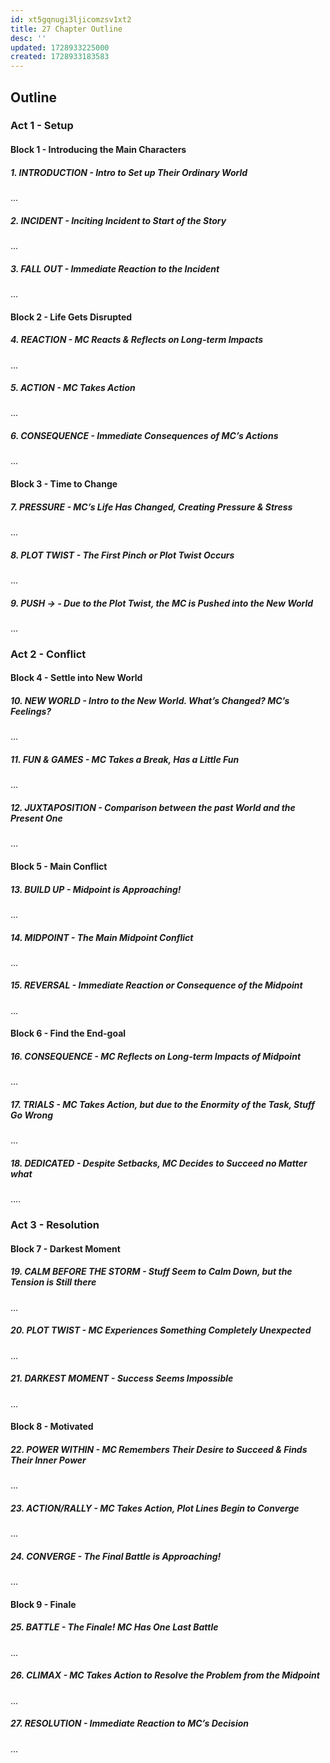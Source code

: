 ```yaml
---
id: xt5gqnugi3ljicomzsv1xt2
title: 27 Chapter Outline
desc: ''
updated: 1728933225000
created: 1728933183583
---
```

## Outline

### Act 1 - Setup

#### Block 1 - Introducing the Main Characters

##### 1. INTRODUCTION - Intro to Set up Their Ordinary World

...

##### 2. INCIDENT - Inciting Incident to Start of the Story

...

##### 3. FALL OUT - Immediate Reaction to the Incident

...

#### Block 2 - Life Gets Disrupted

##### 4. REACTION - MC Reacts & Reflects on Long-term Impacts

...

##### 5. ACTION - MC Takes Action

...

##### 6. CONSEQUENCE - Immediate Consequences of MC’s Actions

...

#### Block 3 - Time to Change

##### 7. PRESSURE - MC’s Life Has Changed, Creating Pressure & Stress

...

##### 8. PLOT TWIST - The First Pinch or Plot Twist Occurs

...

##### 9. PUSH → - Due to the Plot Twist, the MC is Pushed into the New World

...

### Act 2 - Conflict

#### Block 4 - Settle into New World

##### 10. NEW WORLD - Intro to the New World. What’s Changed? MC’s Feelings?

...

##### 11. FUN & GAMES - MC Takes a Break, Has a Little Fun

...

##### 12. JUXTAPOSITION - Comparison between the past World and the Present One

...

#### Block 5 - Main Conflict

##### 13. BUILD UP - Midpoint is Approaching!

...

##### 14. MIDPOINT - The Main Midpoint Conflict

...

##### 15. REVERSAL - Immediate Reaction or Consequence of the Midpoint

...

#### Block 6 - Find the End-goal

##### 16. CONSEQUENCE - MC Reflects on Long-term Impacts of Midpoint

...

##### 17. TRIALS - MC Takes Action, but due to the Enormity of the Task, Stuff Go Wrong

...

##### 18. DEDICATED - Despite Setbacks, MC Decides to Succeed no Matter what

....

### Act 3 - Resolution

#### Block 7 - Darkest Moment

##### 19. CALM BEFORE THE STORM - Stuff Seem to Calm Down, but the Tension is Still there

...

##### 20. PLOT TWIST - MC Experiences Something Completely Unexpected

...

##### 21. DARKEST MOMENT - Success Seems Impossible

...

#### Block 8 - Motivated

##### 22. POWER WITHIN - MC Remembers Their Desire to Succeed & Finds Their Inner Power

...

##### 23. ACTION/RALLY - MC Takes Action, Plot Lines Begin to Converge

...

##### 24. CONVERGE - The Final Battle is Approaching!

...

#### Block 9 - Finale

##### 25. BATTLE - The Finale! MC Has One Last Battle

...

##### 26. CLIMAX - MC Takes Action to Resolve the Problem from the Midpoint

...

##### 27. RESOLUTION - Immediate Reaction to MC’s Decision

...
